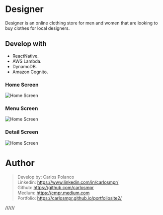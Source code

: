 # Designer

Designer is an online clothing store for men and women that are looking to buy clothes for local designers.

## Develop with
 - ReactNative.
 - AWS Lambda.
 - DynamoDB.
 - Amazon Cognito.
### Home Screen 
![Home Screen](https://imagesandstuff.s3.amazonaws.com/designer.png)

### Menu Screen 
![Home Screen](https://imagesandstuff.s3.amazonaws.com/designer2.png)


### Detail Screen 
![Home Screen](https://imagesandstuff.s3.amazonaws.com/designer3.png)


# Author
>Develop by: Carlos Polanco<br>
Linkedin: https://www.linkedin.com/in/carlosmpr/<br>
Github: https://github.com/carlosmpr<br>
Medium: https://cmpr.medium.com<br>
Portfolio: https://carlosmpr.github.io/portfoliosite2/

//////
